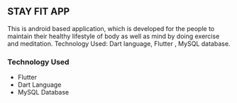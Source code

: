 ## STAY FIT APP

This is android based application, which is developed for the people to maintain their healthy lifestyle of body as well as mind by doing exercise and meditation. Technology Used: Dart language, Flutter , MySQL database.

### Technology Used


- Flutter
- Dart Language
- MySQL Database

